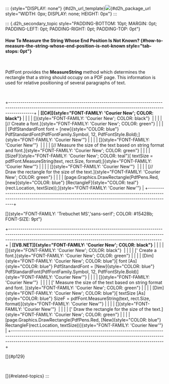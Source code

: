 ::: {style="DISPLAY: none"}
[](ms-xhelp:///?Id=d2h_url_template){#d2h_url_template}![](!package_url!){#d2h_package_url style="WIDTH: 0px; DISPLAY: none; HEIGHT: 0px"}
:::

::: {.d2h_secondary_topic style="PADDING-BOTTOM: 10pt; MARGIN: 0pt; PADDING-LEFT: 0pt; PADDING-RIGHT: 0pt; PADDING-TOP: 0pt"}
#### How To Measure the String Whose End Position Is Not Known? {#how-to-measure-the-string-whose-end-position-is-not-known style="tab-stops: 0pt"}

 

PdfFont provides the **MeasureString** method which determines the rectangle that a string should occupy on a PDF page. This information is used for relative positioning of several paragraphs of text.

 

+------------------------------------------------------------------------------------------------------------------------------------------------------------------------+
| **[\[C#\]]{style="FONT-FAMILY: 'Courier New'; COLOR: black"}**                                                                                                         |
|                                                                                                                                                                        |
| []{style="FONT-FAMILY: 'Courier New'; COLOR: black"}                                                                                                                   |
|                                                                                                                                                                        |
| [// Create a font.]{style="FONT-FAMILY: 'Courier New'; COLOR: green"}                                                                                                  |
|                                                                                                                                                                        |
| [PdfStandardFont font = [new]{style="COLOR: blue"} PdfStandardFont(PdfFontFamily.Symbol, 12, PdfFontStyle.Bold);]{style="FONT-FAMILY: 'Courier New'"}                  |
|                                                                                                                                                                        |
| []{style="FONT-FAMILY: 'Courier New'"}                                                                                                                                 |
|                                                                                                                                                                        |
| [// Measure the size of the text based on string format and font.]{style="FONT-FAMILY: 'Courier New'; COLOR: green"}                                                   |
|                                                                                                                                                                        |
| [SizeF]{style="FONT-FAMILY: 'Courier New'; COLOR: teal"}[ textSize = pdfFont.MeasureString(text, rect.Size, format);]{style="FONT-FAMILY: 'Courier New'"}              |
|                                                                                                                                                                        |
| []{style="FONT-FAMILY: 'Courier New'"}                                                                                                                                 |
|                                                                                                                                                                        |
| [// Draw the rectangle for the size of the text.]{style="FONT-FAMILY: 'Courier New'; COLOR: green"}                                                                    |
|                                                                                                                                                                        |
| [page.Graphics.DrawRectangle(PdfPens.Red, [new]{style="COLOR: blue"} [RectangleF]{style="COLOR: teal"}(rect.Location, textSize));]{style="FONT-FAMILY: 'Courier New'"} |
+------------------------------------------------------------------------------------------------------------------------------------------------------------------------+

[]{style="FONT-FAMILY: 'Trebuchet MS','sans-serif'; COLOR: #15428b; FONT-SIZE: 9pt"} 

+---------------------------------------------------------------------------------------------------------------------------------------------------------------------------------------------------------------------------------------+
| **[\[VB.NET\]]{style="FONT-FAMILY: 'Courier New'; COLOR: black"}**                                                                                                                                                                    |
|                                                                                                                                                                                                                                       |
| []{style="FONT-FAMILY: 'Courier New'; COLOR: black"}                                                                                                                                                                                  |
|                                                                                                                                                                                                                                       |
| [\' Create a font.]{style="FONT-FAMILY: 'Courier New'; COLOR: green"}                                                                                                                                                                 |
|                                                                                                                                                                                                                                       |
| [Dim]{style="FONT-FAMILY: 'Courier New'; COLOR: blue"}[ font [As]{style="COLOR: blue"} PdfStandardFont = [New]{style="COLOR: blue"} PdfStandardFont(PdfFontFamily.Symbol, 12, PdfFontStyle.Bold)]{style="FONT-FAMILY: 'Courier New'"} |
|                                                                                                                                                                                                                                       |
| []{style="FONT-FAMILY: 'Courier New'"}                                                                                                                                                                                                |
|                                                                                                                                                                                                                                       |
| [\' Measure the size of the text based on string format and font. ]{style="FONT-FAMILY: 'Courier New'; COLOR: green"}                                                                                                                 |
|                                                                                                                                                                                                                                       |
| [Dim]{style="FONT-FAMILY: 'Courier New'; COLOR: blue"}[ textSize [As]{style="COLOR: blue"} SizeF = pdfFont.MeasureString(text, rect.Size, format)]{style="FONT-FAMILY: 'Courier New'"}                                                |
|                                                                                                                                                                                                                                       |
| []{style="FONT-FAMILY: 'Courier New'"}                                                                                                                                                                                                |
|                                                                                                                                                                                                                                       |
| [\' Draw the rectangle for the size of the text.]{style="FONT-FAMILY: 'Courier New'; COLOR: green"}                                                                                                                                   |
|                                                                                                                                                                                                                                       |
| [page.Graphics.DrawRectangle(PdfPens.Red, [New]{style="COLOR: blue"} RectangleF(rect.Location, textSize))]{style="FONT-FAMILY: 'Courier New'"}                                                                                        |
+---------------------------------------------------------------------------------------------------------------------------------------------------------------------------------------------------------------------------------------+

[]{#p129} 

 

[]{#related-topics}
:::
